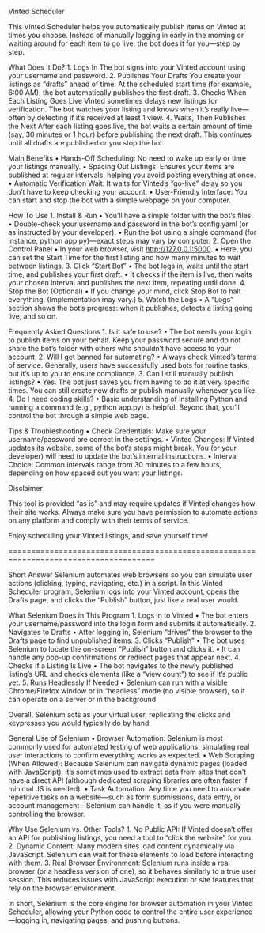 Vinted Scheduler

This Vinted Scheduler helps you automatically publish items on Vinted at times you choose. Instead of manually logging in early in the morning or waiting around for each item to go live, the bot does it for you—step by step.

What Does It Do?
	1.	Logs In
The bot signs into your Vinted account using your username and password.
	2.	Publishes Your Drafts
You create your listings as “drafts” ahead of time. At the scheduled start time (for example, 6:00 AM), the bot automatically publishes the first draft.
	3.	Checks When Each Listing Goes Live
Vinted sometimes delays new listings for verification. The bot watches your listing and knows when it’s really live—often by detecting if it’s received at least 1 view.
	4.	Waits, Then Publishes the Next
After each listing goes live, the bot waits a certain amount of time (say, 30 minutes or 1 hour) before publishing the next draft. This continues until all drafts are published or you stop the bot.

Main Benefits
	•	Hands-Off Scheduling: No need to wake up early or time your listings manually.
	•	Spacing Out Listings: Ensures your items are published at regular intervals, helping you avoid posting everything at once.
	•	Automatic Verification Wait: It waits for Vinted’s “go-live” delay so you don’t have to keep checking your account.
	•	User-Friendly Interface: You can start and stop the bot with a simple webpage on your computer.

How To Use
	1.	Install & Run
	•	You’ll have a simple folder with the bot’s files.
	•	Double-check your username and password in the bot’s config.yaml (or as instructed by your developer).
	•	Run the bot using a single command (for instance, python app.py)—exact steps may vary by computer.
	2.	Open the Control Panel
	•	In your web browser, visit http://127.0.0.1:5000.
	•	Here, you can set the Start Time for the first listing and how many minutes to wait between listings.
	3.	Click “Start Bot”
	•	The bot logs in, waits until the start time, and publishes your first draft.
	•	It checks if the item is live, then waits your chosen interval and publishes the next item, repeating until done.
	4.	Stop the Bot (Optional)
	•	If you change your mind, click Stop Bot to halt everything. (Implementation may vary.)
	5.	Watch the Logs
	•	A “Logs” section shows the bot’s progress: when it publishes, detects a listing going live, and so on.

Frequently Asked Questions
	1.	Is it safe to use?
	•	The bot needs your login to publish items on your behalf. Keep your password secure and do not share the bot’s folder with others who shouldn’t have access to your account.
	2.	Will I get banned for automating?
	•	Always check Vinted’s terms of service. Generally, users have successfully used bots for routine tasks, but it’s up to you to ensure compliance.
	3.	Can I still manually publish listings?
	•	Yes. The bot just saves you from having to do it at very specific times. You can still create new drafts or publish manually whenever you like.
	4.	Do I need coding skills?
	•	Basic understanding of installing Python and running a command (e.g., python app.py) is helpful. Beyond that, you’ll control the bot through a simple web page.

Tips & Troubleshooting
	•	Check Credentials: Make sure your username/password are correct in the settings.
	•	Vinted Changes: If Vinted updates its website, some of the bot’s steps might break. You (or your developer) will need to update the bot’s internal instructions.
	•	Interval Choice: Common intervals range from 30 minutes to a few hours, depending on how spaced out you want your listings.

Disclaimer

This tool is provided “as is” and may require updates if Vinted changes how their site works. Always make sure you have permission to automate actions on any platform and comply with their terms of service.

Enjoy scheduling your Vinted listings, and save yourself time!


======================================================================================


Short Answer
Selenium automates web browsers so you can simulate user actions (clicking, typing, navigating, etc.) in a script. In this Vinted Scheduler program, Selenium logs into your Vinted account, opens the Drafts page, and clicks the “Publish” button, just like a real user would.

What Selenium Does in This Program
	1.	Logs in to Vinted
	•	The bot enters your username/password into the login form and submits it automatically.
	2.	Navigates to Drafts
	•	After logging in, Selenium “drives” the browser to the Drafts page to find unpublished items.
	3.	Clicks “Publish”
	•	The bot uses Selenium to locate the on-screen “Publish” button and clicks it.
	•	It can handle any pop-up confirmations or redirect pages that appear next.
	4.	Checks If a Listing Is Live
	•	The bot navigates to the newly published listing’s URL and checks elements (like a “view count”) to see if it’s public yet.
	5.	Runs Headlessly If Needed
	•	Selenium can run with a visible Chrome/Firefox window or in “headless” mode (no visible browser), so it can operate on a server or in the background.

Overall, Selenium acts as your virtual user, replicating the clicks and keypresses you would typically do by hand.

General Use of Selenium
	•	Browser Automation: Selenium is most commonly used for automated testing of web applications, simulating real user interactions to confirm everything works as expected.
	•	Web Scraping (When Allowed): Because Selenium can navigate dynamic pages (loaded with JavaScript), it’s sometimes used to extract data from sites that don’t have a direct API (although dedicated scraping libraries are often faster if minimal JS is needed).
	•	Task Automation: Any time you need to automate repetitive tasks on a website—such as form submissions, data entry, or account management—Selenium can handle it, as if you were manually controlling the browser.

Why Use Selenium vs. Other Tools?
	1.	No Public API: If Vinted doesn’t offer an API for publishing listings, you need a tool to “click the website” for you.
	2.	Dynamic Content: Many modern sites load content dynamically via JavaScript. Selenium can wait for these elements to load before interacting with them.
	3.	Real Browser Environment: Selenium runs inside a real browser (or a headless version of one), so it behaves similarly to a true user session. This reduces issues with JavaScript execution or site features that rely on the browser environment.

In short, Selenium is the core engine for browser automation in your Vinted Scheduler, allowing your Python code to control the entire user experience—logging in, navigating pages, and pushing buttons.